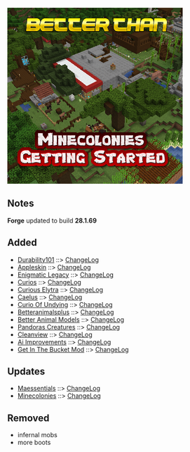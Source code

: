 ![BETTER THAN MINECOLONIES GETTING STARTED LOGO](https://github.com/kreezxil/kreezcraft.com/blob/master/images/better%20than%20minecolonies%20getting%20started.png)

## Notes
**Forge** updated to build **28.1.69**

## Added
- [Durability101](https://www.curseforge.com/minecraft/mc-mods/durability101) ::> [ChangeLog](https://www.curseforge.com/minecraft/mc-mods/durability101/files/2732667)
- [Appleskin](https://www.curseforge.com/minecraft/mc-mods/appleskin) ::> [ChangeLog](https://www.curseforge.com/minecraft/mc-mods/appleskin/files/2755633)
- [Enigmatic Legacy](https://www.curseforge.com/minecraft/mc-mods/enigmatic-legacy) ::> [ChangeLog](https://www.curseforge.com/minecraft/mc-mods/enigmatic-legacy/files/2811022)
- [Curios](https://www.curseforge.com/minecraft/mc-mods/curios) ::> [ChangeLog](https://www.curseforge.com/minecraft/mc-mods/curios/files/2815375)
- [Curious Elytra](https://www.curseforge.com/minecraft/mc-mods/curious-elytra) ::> [ChangeLog](https://www.curseforge.com/minecraft/mc-mods/curious-elytra/files/2787009)
- [Caelus](https://www.curseforge.com/minecraft/mc-mods/caelus) ::> [ChangeLog](https://www.curseforge.com/minecraft/mc-mods/caelus/files/2786386)
- [Curio Of Undying](https://www.curseforge.com/minecraft/mc-mods/curio-of-undying) ::> [ChangeLog](https://www.curseforge.com/minecraft/mc-mods/curio-of-undying/files/2786533)
- [Betteranimalsplus](https://www.curseforge.com/minecraft/mc-mods/betteranimalsplus) ::> [ChangeLog](https://www.curseforge.com/minecraft/mc-mods/betteranimalsplus/files/2786220)
- [Better Animal Models](https://www.curseforge.com/minecraft/mc-mods/better-animal-models) ::> [ChangeLog](https://www.curseforge.com/minecraft/mc-mods/better-animal-models/files/2758442)
- [Pandoras Creatures](https://www.curseforge.com/minecraft/mc-mods/pandoras-creatures) ::> [ChangeLog](https://www.curseforge.com/minecraft/mc-mods/pandoras-creatures/files/2814453)
- [Cleanview](https://www.curseforge.com/minecraft/mc-mods/cleanview) ::> [ChangeLog](https://www.curseforge.com/minecraft/mc-mods/cleanview/files/2755299)
- [Ai Improvements](https://www.curseforge.com/minecraft/mc-mods/ai-improvements) ::> [ChangeLog](https://www.curseforge.com/minecraft/mc-mods/ai-improvements/files/2754291)
- [Get In The Bucket Mod](https://www.curseforge.com/minecraft/mc-mods/get-in-the-bucket-mod) ::> [ChangeLog](https://www.curseforge.com/minecraft/mc-mods/get-in-the-bucket-mod/files/2815237)

## Updates
- [Maessentials](https://www.curseforge.com/minecraft/mc-mods/maessentials) ::> [ChangeLog](https://www.curseforge.com/minecraft/mc-mods/maessentials/files/2816082)
- [Minecolonies](https://www.curseforge.com/minecraft/mc-mods/minecolonies) ::> [ChangeLog](https://www.curseforge.com/minecraft/mc-mods/minecolonies/files/2816174)

## Removed
- infernal mobs
- more boots

